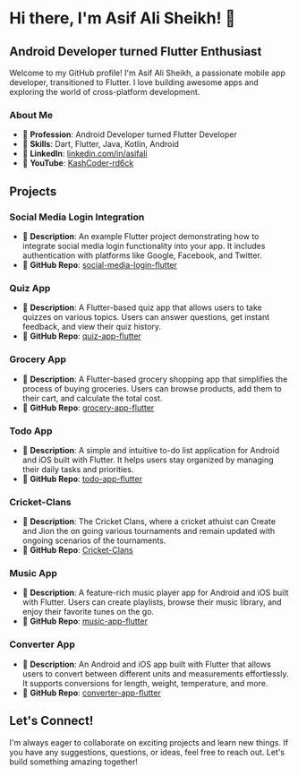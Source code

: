 # Hi there, I'm Asif Ali Sheikh! 👋

## Android Developer turned Flutter Enthusiast

Welcome to my GitHub profile! I'm Asif Ali Sheikh, a passionate mobile app developer, transitioned to Flutter. I love building awesome apps and exploring the world of cross-platform development.

### About Me

- 💼 **Profession**: Android Developer turned Flutter Developer
- 🚀 **Skills**: Dart, Flutter, Java, Kotlin, Android
- 🔗 **LinkedIn**: [linkedin.com/in/asifali](https://www.linkedin.com/in/asif-ali-72546b224/)
- 🎥 **YouTube**: [KashCoder-rd6ck](https://www.youtube.com/watch?v=nqZbgTRIhTw) 

## Projects

### Social Media Login Integration

- 📱 **Description**: An example Flutter project demonstrating how to integrate social media login functionality into your app. It includes authentication with platforms like Google, Facebook, and Twitter.
- 📂 **GitHub Repo**: [social-media-login-flutter](https://github.com/AsifAli119/social-media-login-flutter)

### Quiz App

- 📱 **Description**: A Flutter-based quiz app that allows users to take quizzes on various topics. Users can answer questions, get instant feedback, and view their quiz history.
- 📂 **GitHub Repo**: [quiz-app-flutter](https://github.com/AsifAli119/quiz-app-flutter)

### Grocery App

- 📱 **Description**: A Flutter-based grocery shopping app that simplifies the process of buying groceries. Users can browse products, add them to their cart, and calculate the total cost.
- 📂 **GitHub Repo**: [grocery-app-flutter]([https://github.com/AsifAli119/grocery-app-flutter](https://github.com/AsifAli119/Grocery-App))

### Todo App

- 📱 **Description**: A simple and intuitive to-do list application for Android and iOS built with Flutter. It helps users stay organized by managing their daily tasks and priorities.
- 📂 **GitHub Repo**: [todo-app-flutter](https://github.com/AsifAli119/todo-app-flutter)

### Cricket-Clans

- 📱 **Description**: The Cricket Clans, where a cricket athuist can Create and Jion the on going various tournaments and remain updated with ongoing scenarios of the tournaments.
- 📂 **GitHub Repo**: [Cricket-Clans](https://github.com/AsifAli119/cricket-clans-flutter)

### Music App

- 📱 **Description**: A feature-rich music player app for Android and iOS built with Flutter. Users can create playlists, browse their music library, and enjoy their favorite tunes on the go.
- 📂 **GitHub Repo**: [music-app-flutter](https://github.com/AsifAli119e/music-app-flutter)

### Converter App

- 📱 **Description**: An Android and iOS app built with Flutter that allows users to convert between different units and measurements effortlessly. It supports conversions for length, weight, temperature, and more.
- 📂 **GitHub Repo**: [converter-app-flutter](https://github.com/AsifAli119/Coding-Wallpaper-App)

## Let's Connect!

I'm always eager to collaborate on exciting projects and learn new things. If you have any suggestions, questions, or ideas, feel free to reach out. Let's build something amazing together!
